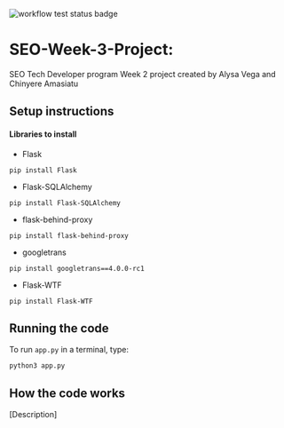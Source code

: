 ![workflow test status badge](https://github.com/alyliann/SEO-Translator/actions/workflows/test.yaml/badge.svg)

# SEO-Week-3-Project: 
SEO Tech Developer program Week 2 project created by Alysa Vega and Chinyere Amasiatu

## Setup instructions

#### Libraries to install
* Flask
```
pip install Flask
```
* Flask-SQLAlchemy
```
pip install Flask-SQLAlchemy
```
* flask-behind-proxy
```
pip install flask-behind-proxy
```
* googletrans
```
pip install googletrans==4.0.0-rc1
```
* Flask-WTF
```
pip install Flask-WTF
```


## Running the code

To run `app.py` in a terminal, type:
```
python3 app.py
```

## How the code works

[Description]
